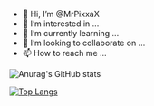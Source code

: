 - 👋 Hi, I’m @MrPixxaX
- 👀 I’m interested in ...
- 🌱 I’m currently learning ...
- 💞️ I’m looking to collaborate on ...
- 📫 How to reach me ...

<!---
MrPixxaX/MrPixxaX is a ✨ special ✨ repository because its `README.md` (this file) appears on your GitHub profile.
You can click the Preview link to take a look at your changes.
--->

![Anurag's GitHub stats](https://github-readme-stats.vercel.app/api?username=MrPixxaX&show_icons=true)

[![Top Langs](https://github-readme-stats.vercel.app/api/top-langs/?username=MrPixxaX&langs_count=8)](https://github.com/MrPixxaX/github-readme-stats)
